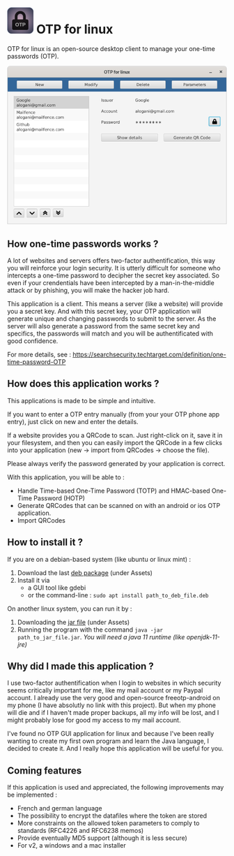 # _![Logo OTP linux](Miscellaneous/Logo_OTP_linux_small.png)_ OTP for linux

OTP for linux is an open-source desktop client to manage your one-time passwords (OTP).

![Screenshot OTP linux](Miscellaneous/Screenshot_OTP_linux.png)

## How one-time passwords works ?

A lot of websites and servers offers two-factor authentification, this way you will reinforce your login security.
It is utterly difficult for someone who intercepts a one-time password to decipher the secret key associated.
So even if your crendentials have been intercepted by a man-in-the-middle attack or by phishing, you will make the hacker job hard.

This application is a client. This means a server (like a website) will provide you a secret key. And with this secret key, your OTP application will generate unique and changing passwords to submit to the server. As the server will also generate a password from the same secret key and specifics, the passwords will match and you will be authentificated with good confidence.

For more details, see : https://searchsecurity.techtarget.com/definition/one-time-password-OTP


## How does this application works ?

This applications is made to be simple and intuitive.

If you want to enter a OTP entry manually (from your your OTP phone app entry), just click on new and enter the details.

If a website provides you a QRCode to scan. Just right-click on it, save it in your filesystem, and then you can easily import the QRCode in a few clicks into your application (new -> import from QRCodes -> choose the file).

Please always verify the password generated by your application is correct.

With this application, you will be able to :
 * Handle Time-based One-Time Password (TOTP) and HMAC-based One-Time Password (HOTP)
 * Generate QRCodes that can be scanned on with an android or ios OTP application.
 * Import QRCodes
 
## How to install it ?

If you are on a debian-based system (like ubuntu or linux mint) :
1. Download the last [deb package](https://github.com/Alogani/otplinux/releases) (under Assets)
2. Install it via
    * a GUI tool like gdebi
    * or the command-line : `sudo apt install path_to_deb_file.deb`


On another linux system, you can run it by :
1. Downloading the [jar file](https://github.com/Alogani/otplinux/releases) (under Assets)
2. Running the program with the command `java -jar path_to_jar_file.jar`.
_You will need a java 11 runtime (like openjdk-11-jre)_

## Why did I made this application ?

I use two-factor authentification when I login to websites in which security seems critically important for me, like my mail account or my Paypal account. I already use the very good and open-source freeotp-android on my phone (I have absolutly no link with this project).
But when my phone will die and if I haven't made proper backups, all my info will be lost, and I might probably lose for good my access to my mail account.

I've found no OTP GUI application for linux and because I've been really wanting to create my first own program and learn the Java language, I decided to create it. And I really hope this application will be useful for you.


## Coming features

If this application is used and appreciated, the following improvements may be implemented :
* French and german language
* The possibility to encrypt the datafiles where the token are stored
* More constraints on the allowed token parameters to comply to standards (RFC4226 and RFC6238 memos)
* Provide eventually MD5 support (although it is less secure)
* For v2, a windows and a mac installer
